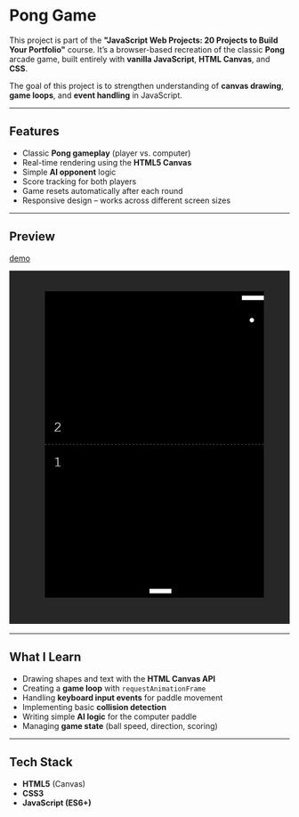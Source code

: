 # Pong Game

This project is part of the **"JavaScript Web Projects: 20 Projects to Build Your Portfolio"** course. It’s a browser-based recreation of the classic **Pong** arcade game, built entirely with **vanilla JavaScript**, **HTML Canvas**, and **CSS**.

The goal of this project is to strengthen understanding of **canvas drawing**, **game loops**, and **event handling** in JavaScript.

---
## Features

- Classic **Pong gameplay** (player vs. computer)
- Real-time rendering using the **HTML5 Canvas**
- Simple **AI opponent** logic
- Score tracking for both players
- Game resets automatically after each round
- Responsive design – works across different screen sizes

---
## Preview

[demo](https://abdo-rabea.github.io/pong)

![Pong Game Preview](./screen.png)

---
## What I Learn

- Drawing shapes and text with the **HTML Canvas API**
- Creating a **game loop** with `requestAnimationFrame`
- Handling **keyboard input events** for paddle movement
- Implementing basic **collision detection**
- Writing simple **AI logic** for the computer paddle
- Managing **game state** (ball speed, direction, scoring)
---
## Tech Stack

- **HTML5** (Canvas)
- **CSS3**
- **JavaScript (ES6+)**

